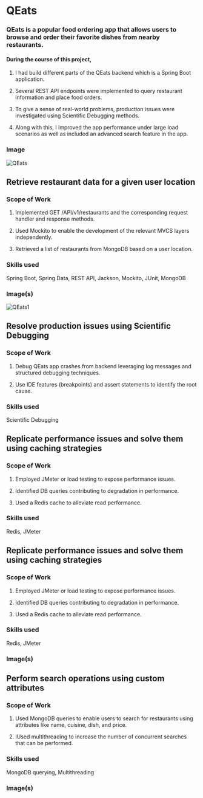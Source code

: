 
# QEats

### QEats is a popular food ordering app that allows users to browse and order their favorite dishes from nearby restaurants.

#### During the course of this project,

1. I had build different parts of the QEats backend which is a Spring Boot application.

2. Several REST API endpoints were implemented to query restaurant information and place food orders.

3. To give a sense of real-world problems, production issues were investigated using Scientific Debugging methods.

4. Along with this, I improved the app performance under large load scenarios as well as included an advanced search feature in the app.


### Image


![QEats](https://user-images.githubusercontent.com/69622683/227975156-28df2391-2d16-4b97-89e3-af8829651b8e.png)


## Retrieve restaurant data for a given user location

### Scope of Work

1. Implemented GET /API/v1/restaurants and the corresponding request handler and response methods.

2. Used Mockito to enable the development of the relevant MVCS layers independently.

3. Retrieved a list of restaurants from MongoDB based on a user location.

### Skills used
Spring Boot, Spring Data, REST API, Jackson, Mockito, JUnit, MongoDB


### Image(s)


![QEats1](https://user-images.githubusercontent.com/69622683/227975716-b62a5f40-32d0-4b69-913c-de9876207c2c.png)


## Resolve production issues using Scientific Debugging

### Scope of Work

1. Debug QEats app crashes from backend leveraging log messages and structured debugging techniques.

2. Use IDE features (breakpoints) and assert statements to identify the root cause.


### Skills used
Scientific Debugging



## Replicate performance issues and solve them using caching strategies

### Scope of Work

1. Employed JMeter or load testing to expose performance issues.

2. Identified DB queries contributing to degradation in performance.

3. Used a Redis cache to alleviate read performance.


### Skills used
Redis, JMeter



## Replicate performance issues and solve them using caching strategies

### Scope of Work

1. Employed JMeter or load testing to expose performance issues.

2. Identified DB queries contributing to degradation in performance.

3. Used a Redis cache to alleviate read performance.


### Skills used
Redis, JMeter


### Image(s)



## Perform search operations using custom attributes

### Scope of Work

1. Used MongoDB queries to enable users to search for restaurants using attributes like name, cuisine, dish, and price.

2. IUsed multithreading to increase the number of concurrent searches that can be performed.


### Skills used
MongoDB querying, Multithreading


### Image(s)
